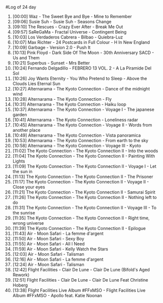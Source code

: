#Log of 24 day

1. [00:00] Waz - The Sweet Bye and Bye - Mine to Remember
1. [09:06] Susie Suh - Susie Suh - Seasons Change
1. [09:10] The Rescues - Crazy Ever After - Break Me Out
1. [09:57] SaReGaMa - Fractal Universe - Contingent Being
1. [10:03] Los Verdaderos Cabrera - Bilbao - Quiebra-Luz
1. [10:07] Max Richter - 24 Postcards in Full Colour - H In New England
1. [10:09] Garbage - Version 2.0 - Push It
1. [10:13] Pink Floyd - Dark Side Of The Moon - 30th Anniversary SACD - Us and Them
1. [10:21] Superbus - Sunset - Mrs Better
1. [10:24] Fernando Delgadillo - FEBRERO 13 VOL. 2 - A La Piramide Del Sol
1. [10:26] Joy Wants Eternity - You Who Pretend to Sleep - Above the Clouds Lies Eternal Sun
1. [10:27] Alternarama - The Kyoto Connection - Dance of the midnight wind
1. [10:28] Alternarama - The Kyoto Connection - Fly
1. [10:31] Alternarama - The Kyoto Connection - Haiku loop
1. [10:37] Alternarama - The Kyoto Connection - Voyage I - The japanese garden
1. [10:41] Alternarama - The Kyoto Connection - Loneliness radar
1. [10:45] Alternarama - The Kyoto Connection - Voyage II - Words from another place
1. [10:49] Alternarama - The Kyoto Connection - Vista panoramica
1. [10:53] Alternarama - The Kyoto Connection - From earth to the sky
1. [10:58] Alternarama - The Kyoto Connection - Voyage III - Kyoto
1. [11:02] The Kyoto Connection - The Kyoto Connection II - Into the woods
1. [11:04] The Kyoto Connection - The Kyoto Connection II - Painting With Lights
1. [11:09] The Kyoto Connection - The Kyoto Connection II - Voyage I - Let the sun in
1. [11:13] The Kyoto Connection - The Kyoto Connection II - The Prisoner
1. [11:17] The Kyoto Connection - The Kyoto Connection II - Voyage II - Close your eyes
1. [11:21] The Kyoto Connection - The Kyoto Connection II - Samurai Spirit
1. [11:26] The Kyoto Connection - The Kyoto Connection II - Nothing left to do
1. [11:31] The Kyoto Connection - The Kyoto Connection II - Voyage III - To the sunrise
1. [11:35] The Kyoto Connection - The Kyoto Connection II - Right time, wrong universe
1. [11:39] The Kyoto Connection - The Kyoto Connection II - Epilogue
1. [11:43] Air - Moon Safari - La femme d'argent
1. [11:50] Air - Moon Safari - Sexy Boy
1. [11:55] Air - Moon Safari - All I Need
1. [11:59] Air - Moon Safari - Kelly Watch the Stars
1. [12:03] Air - Moon Safari - Talisman
1. [12:16] Air - Moon Safari - La femme d'argent
1. [12:24] Air - Moon Safari - Talisman
1. [12:42] Flight Facilities - Clair De Lune - Clair De Lune (Bifold's Aged Rework)
1. [12:51] Flight Facilities - Clair De Lune - Clair De Lune Feat Christine Hoberg
1. [13:38] Flight Facilities Live Album #FFxMSO - Flight Facilities Live Album #FFxMSO - Apollo feat. Katie Noonan
